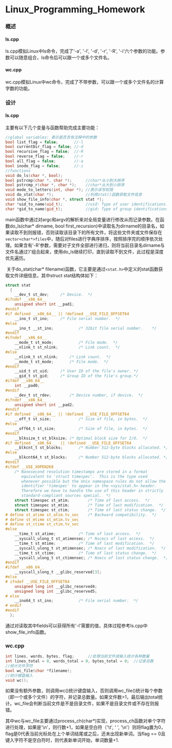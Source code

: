 # Linux_Programming_Homework

### 概述

#### ls.cpp

ls.cpp模拟Linux中ls命令，完成了'-a', '-l', '-d', '-r', '-R', '-i'六个参数的功能。参数可以随意组合，ls命令后可以跟一个或多个文件名。

#### wc.cpp

wc.cpp模拟Linux中wc命令，完成了不带参数，可以跟一个或多个文件名的计算字数的功能。

### 设计

#### ls.cpp

主要有以下几个变量与函数帮助完成主要功能：

```c++
//global variables: 表示是否含有注释中的参数
bool list_flag = false;       //-l
bool currentDir_flag = false; //-d
bool recursive_flag = false;  //-R
bool reverse_flag = false;    //-r
bool all_flag = false;        //-a
bool inode_flag = false;      //-i
//functions
void do_ls(char *, bool);
bool pstrcmp(char *, char *);      //char*从小到大排序
bool pstrcmp_r(char *, char *);    //char*从大到小排序
void mode_to_letters(int, char *); //表示读写权限
void do_stat(char *);              //利用stat()函数获取文件信息
void show_file_info(char *, struct stat *);
char *uid_to_name(uid_t);          //uid: Type of user identifications.
char *gid_to_name(gid_t);          //gid: Type of group identifications.
```

​	main函数中通过对argc和argv的解析来对全局变量进行修改从而记录参数。在函数do_ls(char* dirname, bool first_recursion)中读取名为dirname的目录名，如果读取不到则报错，否则读取该目录下的所有文件，将这些文件夹或文件保存在`vector<char*>files`中，随后对files进行字典序排序，按照排序完的顺序依次处理。如果含有'-R'参数，需要对子文件全部进行递归，则将当前目录名dirname与文件名通过‘/'组合起来，使用do_ls继续打印，直到读取不到文件，此过程是深度优先遍历。

​	关于do_stat(char* filename)函数，它主要是通过`<stat.h>`中定义的stat函数获取文件详细信息，其中struct stat结构体如下：

```c
struct stat
  {
    __dev_t st_dev;		/* Device.  */
#ifndef __x86_64__
    unsigned short int __pad1;
#endif
#if defined __x86_64__ || !defined __USE_FILE_OFFSET64
    __ino_t st_ino;		/* File serial number.	*/
#else
    __ino_t __st_ino;			/* 32bit file serial number.	*/
#endif
#ifndef __x86_64__
    __mode_t st_mode;			/* File mode.  */
    __nlink_t st_nlink;			/* Link count.  */
#else
    __nlink_t st_nlink;		/* Link count.  */
    __mode_t st_mode;		/* File mode.  */
#endif
    __uid_t st_uid;		/* User ID of the file's owner.	*/
    __gid_t st_gid;		/* Group ID of the file's group.*/
#ifdef __x86_64__
    int __pad0;
#endif
    __dev_t st_rdev;		/* Device number, if device.  */
#ifndef __x86_64__
    unsigned short int __pad2;
#endif
#if defined __x86_64__ || !defined __USE_FILE_OFFSET64
    __off_t st_size;			/* Size of file, in bytes.  */
#else
    __off64_t st_size;			/* Size of file, in bytes.  */
#endif
    __blksize_t st_blksize;	/* Optimal block size for I/O.  */
#if defined __x86_64__  || !defined __USE_FILE_OFFSET64
    __blkcnt_t st_blocks;		/* Number 512-byte blocks allocated. */
#else
    __blkcnt64_t st_blocks;		/* Number 512-byte blocks allocated. */
#endif
#ifdef __USE_XOPEN2K8
    /* Nanosecond resolution timestamps are stored in a format
       equivalent to 'struct timespec'.  This is the type used
       whenever possible but the Unix namespace rules do not allow the
       identifier 'timespec' to appear in the <sys/stat.h> header.
       Therefore we have to handle the use of this header in strictly
       standard-compliant sources special.  */
    struct timespec st_atim;		/* Time of last access.  */
    struct timespec st_mtim;		/* Time of last modification.  */
    struct timespec st_ctim;		/* Time of last status change.  */
# define st_atime st_atim.tv_sec	/* Backward compatibility.  */
# define st_mtime st_mtim.tv_sec
# define st_ctime st_ctim.tv_sec
#else
    __time_t st_atime;			/* Time of last access.  */
    __syscall_ulong_t st_atimensec;	/* Nscecs of last access.  */
    __time_t st_mtime;			/* Time of last modification.  */
    __syscall_ulong_t st_mtimensec;	/* Nsecs of last modification.  */
    __time_t st_ctime;			/* Time of last status change.  */
    __syscall_ulong_t st_ctimensec;	/* Nsecs of last status change.  */
#endif
#ifdef __x86_64__
    __syscall_slong_t __glibc_reserved[3];
#else
# ifndef __USE_FILE_OFFSET64
    unsigned long int __glibc_reserved4;
    unsigned long int __glibc_reserved5;
# else
    __ino64_t st_ino;			/* File serial number.	*/
# endif
#endif
  };
```

​	通过对读取其中fields可以获得所有'-l'需要的值，具体过程参考ls.cpp中show_file_info函数。

### wc.cpp

```c++
int lines, words, bytes, flag;		//处理当前文件或输入统计各种数量
int lines_total = 0, words_total = 0, bytes_total = 0;	//记录总数
//统计文件字符
bool wc_file(char *filename);
//统计键盘输入
void wc();
```

​	如果没有额外参数，则调用wc()统计键盘输入，否则调用wc_file()统计每个参数（即一个或多个文件）的字符，并记录总数量。如果文件数>1，最后输出total统计。wc_file会判断当前文件是不是目录文件，如果不是目录文件或不存在则报错。

​	其中wc与wc_file主要通过process_ch(char*)实现，process_ch函数对单个字符进行处理，如果是'\n'，则行数+1，如果是空白符（'\t', ' ', '\n'）则将flag置为0，flag是0代表当前光标处在上个单词结尾或之后，还未出现新单词。当flag == 0且键入字符不是空白符时，则代表新单词开始，单词数量+1.
